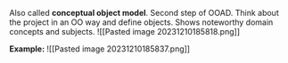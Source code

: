 Also called **conceptual object model**.
Second step of OOAD.
Think about the project in an OO way and define objects.
Shows noteworthy domain concepts and subjects.
![[Pasted image 20231210185818.png]]

**Example:** 
	![[Pasted image 20231210185837.png]]
